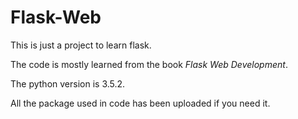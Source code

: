 # Flask-Web
This is just a project to learn flask.


The code is mostly learned from the book *Flask Web Development*.


The python version is 3.5.2.


All the package used in code has been uploaded if you need it.


